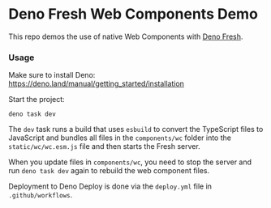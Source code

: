 <!-- deno-fmt-ignore-file -->
# Deno Fresh Web Components Demo

This repo demos the use of native Web Components with [Deno Fresh](https://fresh.deno.dev).

### Usage

Make sure to install Deno: https://deno.land/manual/getting_started/installation

Start the project:

```
deno task dev
```

The `dev` task runs a build that uses `esbuild` to convert the TypeScript files to JavaScript and bundles all files in the `components/wc` folder into the `static/wc/wc.esm.js` file and then starts the Fresh server.

When you update files in `components/wc`, you need to stop the server and run ```deno task dev``` again to rebuild the web component files.

Deployment to Deno Deploy is done via the `deploy.yml` file in `.github/workflows`.
